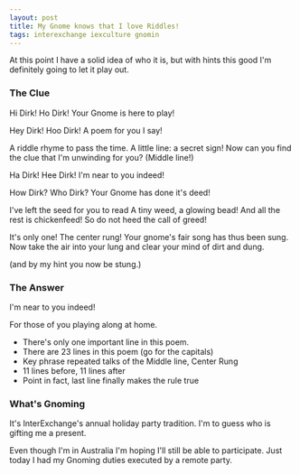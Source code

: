 ```yaml
---
layout: post
title: My Gnome knows that I love Riddles!
tags: interexchange iexculture gnomin
---
```


At this point I have a solid idea of who it is, but with hints this good I'm definitely going to let it play out.

### The Clue

>
  Hi Dirk!
  Ho Dirk!
  Your Gnome is here to play!

  Hey Dirk!
  Hoo Dirk!
  A poem for you I say!

  A riddle rhyme to pass the time.
  A little line: a secret sign!
  Now can you find the clue that I'm
  unwinding for you? (Middle line!)

  Ha Dirk!
  Hee Dirk!
  I'm near to you indeed!

  How Dirk?
  Who Dirk?
  Your Gnome has done it's deed!

  I've left the seed for you to read
  A tiny weed, a glowing bead!
  And all the rest is chickenfeed!
  So do not heed the call of greed!

  It's only one! The center rung!
  Your gnome's fair song has thus been sung.
  Now take the air into your lung
  and clear your mind of dirt and dung.

  (and by my hint you now be stung.)

### The Answer

I'm near to you indeed!

For those of you playing along at home.

* There's only one important line in this poem.
* There are 23 lines in this poem (go for the capitals)
* Key phrase repeated talks of the Middle line, Center Rung
* 11 lines before, 11 lines after
* Point in fact, last line finally makes the rule true

### What's Gnoming 

It's InterExchange's annual holiday party tradition. I'm to guess who is gifting me a present.

Even though I'm in Australia I'm hoping I'll still be able to participate. Just today I had my Gnoming duties executed by a remote party.
